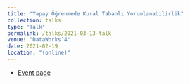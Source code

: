 ```yaml
---
title: "Yapay Öğrenmede Kural Tabanlı Yorumlanabilirlik"
collection: talks
type: "Talk"
permalink: /talks/2021-03-13-talk
venue: "DataWorks’4"
date: 2021-02-19
location: "(online)"
---
```


- [Event page](https://www.meetup.com/tr-TR/Eskisehir-R-Users-Group-Data-Science-Society/events/276309629/) 
